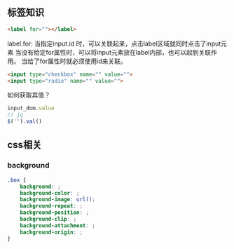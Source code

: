 ## 标签知识
```html
<label for=""></label>
```

label.for: 当指定input.id 时，可以关联起来，点击label区域就同时点击了input元素
当没有给定for属性时，可以将input元素放在label内部，也可以起到关联作用。
当给了for属性时就必须使用id来关联。

```html
<input type="checkbox" name="" value="">
<input type="radio" name="" value="">
```

如何获取其值？

```js
input_dom.value
// jq
$('').val()
```

## css相关

### background

```css
.box {
	background: ;
	background-color: ;
	background-image: url();
	background-repeat: ;
	background-position: ;
	background-clip: ;
	background-attachment: ;
	background-origin: ;
}

```













